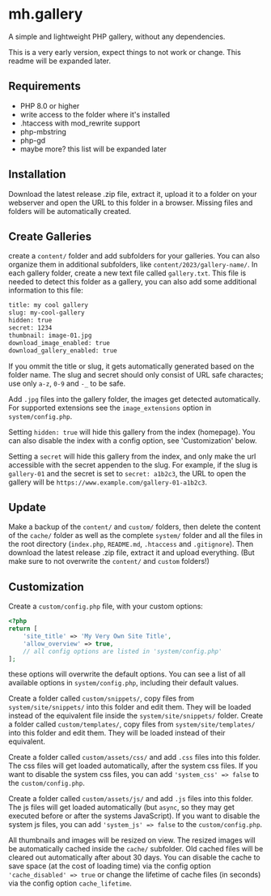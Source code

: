 # mh.gallery

A simple and lightweight PHP gallery, without any dependencies.

This is a very early version, expect things to not work or change. This readme will be expanded later.

## Requirements

- PHP 8.0 or higher
- write access to the folder where it's installed
- .htaccess with mod_rewrite support
- php-mbstring
- php-gd
- maybe more? this list will be expanded later

## Installation

Download the latest release .zip file, extract it, upload it to a folder on your webserver and open the URL to this folder in a browser. Missing files and folders will be automatically created.

## Create Galleries

create a `content/` folder and add subfolders for your galleries. You can also organize them in additional subfolders, like  `content/2023/gallery-name/`. In each gallery folder, create a new text file called  `gallery.txt`. This file is needed to detect this folder as a gallery, you can also add some additional information to this file:

```txt
title: my cool gallery
slug: my-cool-gallery
hidden: true
secret: 1234
thumbnail: image-01.jpg
download_image_enabled: true
download_gallery_enabled: true
```

If you ommit the title or slug, it gets automatically generated based on the folder name. The slug and secret should only consist of URL safe charactes; use only `a-z`, `0-9` and `-_` to be safe.

Add `.jpg` files into the gallery folder, the images get detected automatically. For supported extensions see the `image_extensions` option in `system/config.php`.

Setting `hidden: true` will hide this gallery from the index (homepage). You can also disable the index with a config option, see 'Customization' below.

Setting a `secret` will hide this gallery from the index, and only make the url accessible with the secret appenden to the slug. For example, if the slug is `gallery-01` and the secret is set to `secret: a1b2c3`, the URL to open the gallery will be `https://www.example.com/gallery-01-a1b2c3`.

## Update

Make a backup of the `content/` and `custom/` folders, then delete the content of the `cache/` folder as well as the complete `system/` folder and all the files in the root directory (`index.php`, `README.md`, `.htaccess` and `.gitignore`). Then download the latest release .zip file, extract it and upload everything. (But make sure to not overwrite the `content/` and `custom` folders!)

## Customization

Create a `custom/config.php` file, with your custom options:

```php
<?php
return [
	'site_title' => 'My Very Own Site Title',
	'allow_overview' => true,
	// all config options are listed in 'system/config.php'
];
```

these options will overwrite the default options. You can see a list of all available options in `system/config.php`, including their default values.

Create a folder called `custom/snippets/`, copy files from `system/site/snippets/` into this folder and edit them. They will be loaded instead of the equivalent file inside the `system/site/snippets/` folder. Create a folder called `custom/templates/`, copy files from `system/site/templates/` into this folder and edit them. They will be loaded instead of their equivalent.

Create a folder called `custom/assets/css/` and add `.css` files into this folder. The css files will get loaded automatically, after the system css files. If you want to disable the system css files, you can add `'system_css' => false` to the `custom/config.php`.

Create a folder called `custom/assets/js/` and add `.js` files into this folder. The js files will get loaded automatically (but `async`, so they may get executed before or after the systems JavaScript). If you want to disable the system js files, you can add `'system_js' => false` to the `custom/config.php`.

All thumbnails and images will be resized on view. The resized images will be automatically cached inside the `cache/` subfolder. Old cached files will be cleared out automatically after about 30 days. You can disable the cache to save space (at the cost of loading time) via the config option `'cache_disabled' => true` or change the lifetime of cache files (in seconds) via the config option `cache_lifetime`.
